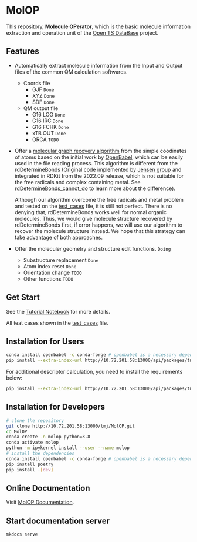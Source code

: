 <!--
 * @Author: TMJ
 * @Date: 2023-10-30 13:36:49
 * @LastEditors: TMJ
 * @LastEditTime: 2024-02-13 14:17:48
 * @Description: 请填写简介
-->
# MolOP

This repository, **Molecule OPerator**, which is the basic molecule information extraction and operation unit of the [Open TS DataBase](http://10.72.201.58:13000/tmj/OTSDB-Core) project.

## Features

- Automatically extract molecule information from the Input and Output files of the common QM calculation softwares.
  - Coords file
    - GJF `Done`
    - XYZ `Done`
    - SDF `Done`
  - QM output file
    - G16 LOG `Done`
    - G16 IRC `Done`
    - G16 FCHK `Done`
    - xTB OUT `Done`
    - ORCA `TODO`

- Offer a [molecular graph recovery algorithm](molop/structure/structure_recovery.py) from the simple coodinates of atoms based on the initial work by [OpenBabel](https://openbabel.org/index.html), which can be easily used in the file reading process. This algorithm is different from the rdDetermineBonds (Original code implemented by [Jensen group](https://github.com/jensengroup/xyz2mol) and integrated in RDKit from the 2022.09 release, which is not suitable for the free radicals and complex containing metal. See [rdDetermineBonds_cannot_do](tutorial/rdDetermineBonds_cannot_do.ipynb) to learn more about the difference).
  
  Although our algorithm overcome the free radicals and metal problem and tested on the [test_cases](tutorial/test_cases.ipynb) file, it is still not perfect. There is no denying that, rdDetermineBonds works well for normal organic molecules. Thus, we would give molecule structure recovered by rdDetermineBonds first, if error happens, we will use our algorithm to recover the molecule structure instead. We hope that this strategy can take advantage of both approaches.

- Offer the moleculer geometry and structure edit functions. `Doing`
  - Substructure replacement `Done`
  - Atom index reset `Done`
  - Orientation change `TODO`
  - Other functions `TODO`

## Get Start

See the [Tutorial Notebook](tutorial/get_start.ipynb) for more details.

All teat cases shown in the [test_cases](tutorial/test_cases.ipynb) file.

## Installation for Users

```bash
conda install openbabel -c conda-forge # openbabel is a necessary dependence
pip install --extra-index-url http://10.72.201.58:13000/api/packages/tmj/pypi/simple/ --trusted-host 10.72.201.58 molop --upgrade
```

For additional descriptor calculation, you need to install the requirements below:

```bash
pip install --extra-index-url http://10.72.201.58:13000/api/packages/tmj/pypi/simple/ --trusted-host 10.72.201.58 molop[full] --upgrade
```

## Installation for Developers

```bash
# clone the repository
git clone http://10.72.201.58:13000/tmj/MolOP.git
cd MolOP
conda create -n molop python=3.8
conda activate molop
python -m ipykernel install --user --name molop
# install the dependencies
conda install openbabel -c conda-forge # openbabel is a necessary dependence
pip install poetry
pip install .[dev]
```
## Online Documentation
Visit [MolOP Documentation](https://molop-gentle-7355819aa2dbcc7edc9420595fa823e6ffaebc1a874271edbf.pages.zjusct.io/).

## Start documentation server
```bash
mkdocs serve
```
